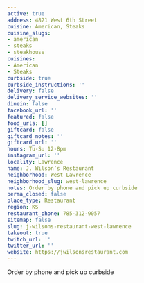 ```yaml
---
active: true
address: 4821 West 6th Street
cuisine: American, Steaks
cuisine_slugs:
- american
- steaks
- steakhouse
cuisines:
- American
- Steaks
curbside: true
curbside_instructions: ''
delivery: false
delivery_service_websites: ''
dinein: false
facebook_url: ''
featured: false
food_urls: []
giftcard: false
giftcard_notes: ''
giftcard_url: ''
hours: Tu-Su 12-8pm
instagram_url: ''
locality: Lawrence
name: J. Wilson’s Restaurant
neighborhood: West Lawrence
neighborhood_slug: west-lawrence
notes: Order by phone and pick up curbside
perma_closed: false
place_type: Restaurant
region: KS
restaurant_phone: 785-312-9057
sitemap: false
slug: j-wilsons-restaurant-west-lawrence
takeout: true
twitch_url: ''
twitter_url: ''
website: https://jwilsonsrestaurant.com
---
```


Order by phone and pick up curbside
